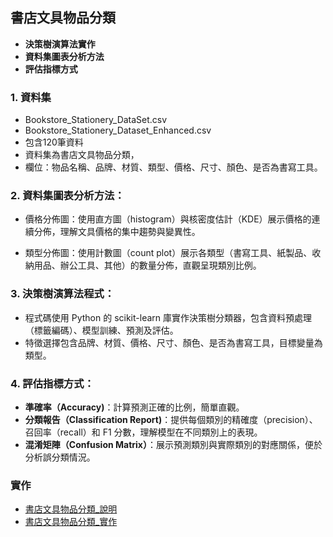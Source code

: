 ## 書店文具物品分類
- **決策樹演算法實作**
- **資料集圖表分析方法**
- **評估指標方式**


### 1. 資料集
- Bookstore_Stationery_DataSet.csv
- Bookstore_Stationery_Dataset_Enhanced.csv
- 包含120筆資料
- 資料集為書店文具物品分類，
- 欄位：物品名稱、品牌、材質、類型、價格、尺寸、顏色、是否為書寫工具。

### 2. 資料集圖表分析方法：
- 價格分佈圖：使用直方圖（histogram）與核密度估計（KDE）展示價格的連續分佈，理解文具價格的集中趨勢與變異性。

- 類型分佈圖：使用計數圖（count plot）展示各類型（書寫工具、紙製品、收納用品、辦公工具、其他）的數量分佈，直觀呈現類別比例。

### 3. 決策樹演算法程式：
- 程式碼使用 Python 的 scikit-learn 庫實作決策樹分類器，包含資料預處理（標籤編碼）、模型訓練、預測及評估。
- 特徵選擇包含品牌、材質、價格、尺寸、顏色、是否為書寫工具，目標變量為類型。

### 4. 評估指標方式：

- **準確率（Accuracy)**：計算預測正確的比例，簡單直觀。
- **分類報告（Classification Report)**：提供每個類別的精確度（precision）、召回率（recall）和 F1 分數，理解模型在不同類別上的表現。
- **混淆矩陣（Confusion Matrix）**：展示預測類別與實際類別的對應關係，便於分析誤分類情況。

### 實作

- [書店文具物品分類_說明](./bookstore_enhanced.ipynb)  
- [書店文具物品分類_實作](./bookstore_enhanced_final.ipynb)


